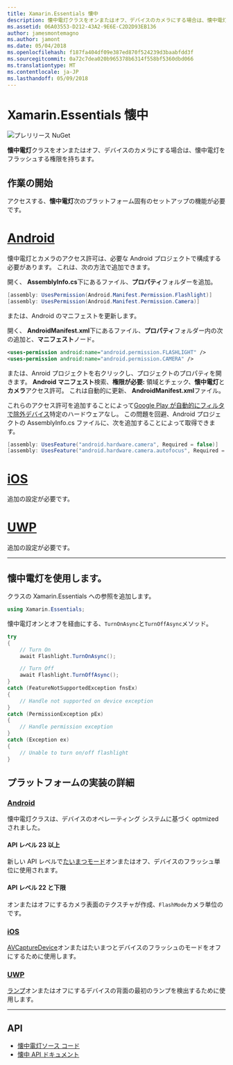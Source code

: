 ```yaml
---
title: Xamarin.Essentials 懐中
description: 懐中電灯クラスをオンまたはオフ、デバイスのカメラにする場合は、懐中電灯をフラッシュする権限を持ちます。
ms.assetid: 06A03553-D212-43A2-9E6E-C2D2D93EB136
author: jamesmontemagno
ms.author: jamont
ms.date: 05/04/2018
ms.openlocfilehash: f187fa404df09e387ed870f524239d3baabfdd3f
ms.sourcegitcommit: 0a72c7dea020b965378b6314f558bf5360dbd066
ms.translationtype: MT
ms.contentlocale: ja-JP
ms.lasthandoff: 05/09/2018
---
```

# <a name="xamarinessentials-flashlight"></a>Xamarin.Essentials 懐中

![プレリリース NuGet](~/media/shared/pre-release.png)

**懐中電灯**クラスをオンまたはオフ、デバイスのカメラにする場合は、懐中電灯をフラッシュする権限を持ちます。

## <a name="getting-started"></a>作業の開始

アクセスする、**懐中電灯**次のプラットフォーム固有のセットアップの機能が必要です。

# <a name="androidtabandroid"></a>[Android](#tab/android)

懐中電灯とカメラのアクセス許可は、必要な Android プロジェクトで構成する必要があります。 これは、次の方法で追加できます。

開く、 **AssemblyInfo.cs**下にあるファイル、**プロパティ**フォルダーを追加。

```csharp
[assembly: UsesPermission(Android.Manifest.Permission.Flashlight)]
[assembly: UsesPermission(Android.Manifest.Permission.Camera)]
```

または、Android のマニフェストを更新します。

開く、 **AndroidManifest.xml**下にあるファイル、**プロパティ**フォルダー内の次の追加と、**マニフェスト**ノード。

```xml
<uses-permission android:name="android.permission.FLASHLIGHT" />
<uses-permission android:name="android.permission.CAMERA" />
```

または、Anroid プロジェクトを右クリックし、プロジェクトのプロパティを開きます。 **Android マニフェスト**検索、**権限が必要:** 領域とチェック、**懐中電灯**と**カメラ**アクセス許可。 これは自動的に更新、 **AndroidManifest.xml**ファイル。

これらのアクセス許可を追加することによって[Google Play が自動的にフィルタで除外デバイス](http://developer.android.com/guide/topics/manifest/uses-feature-element.html#permissions-features)特定のハードウェアなし。 この問題を回避、Android プロジェクトの AssemblyInfo.cs ファイルに、次を追加することによって取得できます。

```csharp
[assembly: UsesFeature("android.hardware.camera", Required = false)]
[assembly: UsesFeature("android.hardware.camera.autofocus", Required = false)]
```

# <a name="iostabios"></a>[iOS](#tab/ios)

追加の設定が必要です。

# <a name="uwptabuwp"></a>[UWP](#tab/uwp)

追加の設定が必要です。

-----

## <a name="using-flashlight"></a>懐中電灯を使用します。

クラスの Xamarin.Essentials への参照を追加します。

```csharp
using Xamarin.Essentials;
```

懐中電灯オンとオフを経由にする、`TurnOnAsync`と`TurnOffAsync`メソッド。

```csharp
try
{
    // Turn On
    await Flashlight.TurnOnAsync();

    // Turn Off
    await Flashlight.TurnOffAsync();
}
catch (FeatureNotSupportedException fnsEx)
{
    // Handle not supported on device exception
}
catch (PermissionException pEx)
{
    // Handle permission exception
}
catch (Exception ex)
{
    // Unable to turn on/off flashlight
}
```

## <a name="platform-implementation-specifics"></a>プラットフォームの実装の詳細

### <a name="androidtabandroid-specifics"></a>[Android](#tab/android-specifics)

懐中電灯クラスは、デバイスのオペレーティング システムに基づく optmized されました。

#### <a name="api-level-23-and-higher"></a>API レベル 23 以上

新しい API レベルで[たいまつモード](https://developer.android.com/reference/android/hardware/camera2/CameraManager.html#setTorchMode)オンまたはオフ、デバイスのフラッシュ単位に使用されます。

#### <a name="api-level-22-and-lower"></a>API レベル 22 と下限

オンまたはオフにするカメラ表面のテクスチャが作成、`FlashMode`カメラ単位のです。 

### <a name="iostabios-specifics"></a>[iOS](#tab/ios-specifics)

[AVCaptureDevice](https://developer.xamarin.com/api/type/AVFoundation.AVCaptureDevice/)オンまたはたいまつとデバイスのフラッシュのモードをオフにするために使用します。

### <a name="uwptabuwp-specifics"></a>[UWP](#tab/uwp-specifics)

[ランプ](https://docs.microsoft.com/en-us/uwp/api/windows.devices.lights.lamp)オンまたはオフにするデバイスの背面の最初のランプを検出するために使用します。

-----

## <a name="api"></a>API

- [懐中電灯ソース コード](https://github.com/xamarin/Essentials/tree/master/Essentials/Flashlight)
- [懐中 API ドキュメント](xref:Xamarin.Essentials.Flashlight)
